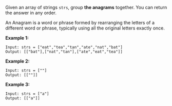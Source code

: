Given an array of strings `strs`, group **the anagrams** together. You can return the answer in any order.

An Anagram is a word or phrase formed by rearranging the letters of a different word or phrase, typically using all the original letters exactly once.


**Example 1:**
```
Input: strs = ["eat","tea","tan","ate","nat","bat"]
Output: [["bat"],["nat","tan"],["ate","eat","tea"]]
```

**Example 2:**
```
Input: strs = [""]
Output: [[""]]
```

**Example 3:**
```
Input: strs = ["a"]
Output: [["a"]]
```